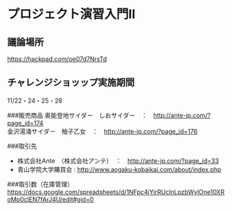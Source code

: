 # プロジェクト演習入門Ⅱ

## 議論場所
https://hackpad.com/oe07d7NrsTd

## チャレンジショッップ実施期間
11/22・24・25・28

###販売商品
奥能登地サイダー　しおサイダー　：　http://ante-jp.com/?page_id=174  
金沢湯涌サイダー　柚子乙女　：　http://ante-jp.com/?page_id=176

###取引先
* 株式会社Ante　（株式会社アンテ）　：　http://ante-jp.com/?page_id=33
* 青山学院大学購買会 : http://www.aogaku-kobaikai.com/about/index.php

###取引数（在庫管理）
https://docs.google.com/spreadsheets/d/1NFpc4jYirRUclnLpzbWylOne10XRoMp0clEN7fArJ4U/edit#gid=0
